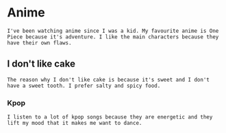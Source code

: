# Anime

    I've been watching anime since I was a kid. My favourite anime is One Piece because it's adventure. I like the main characters because they have their own flaws.

## I don't like cake

    The reason why I don't like cake is because it's sweet and I don't have a sweet tooth. I prefer salty and spicy food.

### Kpop

    I listen to a lot of kpop songs because they are energetic and they lift my mood that it makes me want to dance.
